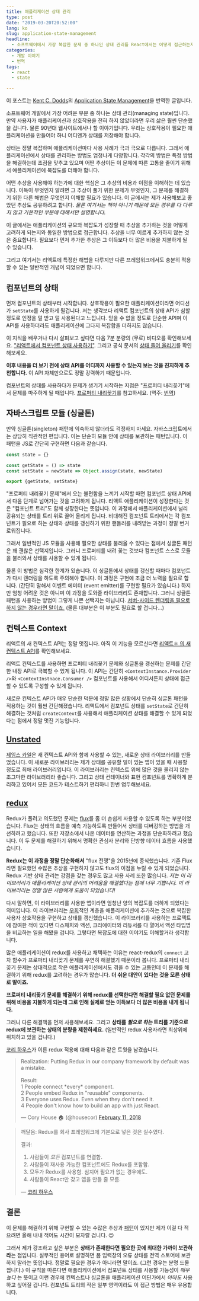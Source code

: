 ```yaml
---
title: 애플리케이션 상태 관리
type: post
date: "2019-03-20T20:52:00"
lang: ko
slug: application-state-management
headline:
  - 소프트웨어에서 가장 복잡한 문제 중 하나인 상태 관리를 React에서는 어떻게 접근하는지 알아봅니다
categories:
  - 개발 이야기
  - 번역
tags:
  - react
  - state

---
```


<div class="translation-note">

이 포스트는 [Kent C. Dodds](https://twitter.com/kentcdodds)의 [Application State Management](https://kentcdodds.com/blog/application-state-management)을 번역한 글입니다.

</div>

소프트웨어 개발에서 가장 어려운 부분 중 하나는 상태 관리(managing state)입니다. 만약 사용자가 애플리케이션과 상호작용을 전혀 하지 않았더라면 우리 삶은 훨씬 단순했을 겁니다. 물론 90년대 웹사이트에서나 할 이야기입니다. 우리는 상호작용이 필요한 애플리케이션을 만들어야 하니 어디엔가 상태를 저장해야 합니다.

상태는 정말 복잡하며 애플리케이션마다 사용 사례가 극과 극으로 다릅니다. 그래서 애플리케이션에서 상태를 관리하는 방법도 엄청나게 다양합니다. 각각의 방법은 특정 방법을 해결하는데 초점을 맞추고 있으며 어떤 추상이든 이 문제에 따른 고통을 줄이기 위해서 애플리케이션에 복잡도를 더해야 합니다.

어떤 추상을 사용해야 하는가에 대한 핵심은 그 추상의 비용과 이점을 이해하는 데 있습니다. 이득이 무엇인지 알려면 그 추상이 풀기 위한 문제가 무엇인지, 그 문제를 해결하기 위한 다른 해법은 무엇인지 이해할 필요가 있습니다. 이 글에서는 제가 사용해보고 좋았던 추상도 공유하려고 합니다. _물론 여기서는 책이 아니기 때문에 모든 경우를 다 다루지 않고 기본적인 부분에 대해서만 설명합니다._

이 글에서는 애플리케이션의 규모와 복잡도가 성장할 때 추상을 추가하는 것을 어떻게 고려하게 되는지와 동일한 방법으로 접근합니다. 추상을 너무 이르게 추가하지 않는 것은 중요합니다. 필요보다 먼저 추가한 추상은 그 이득보다 더 많은 비용을 지불하게 될 수 있습니다.

그리고 여기서는 리액트에 특정한 해법을 다루지만 다른 프레임워크에서도 충분히 적용할 수 있는 일반적인 개념이 되었으면 합니다.

## 컴포넌트의 상태

먼저 컴포넌트의 상태부터 시작합니다. 상호작용이 필요한 애플리케이션이라면 어디선가 `setState`를 사용하게 될겁니다. 저는 생각보다 리액트 컴포넌트의 상태 API가 심할 정도로 인정을 덜 받고 덜 사용된다고 느낍니다. 믿을 수 없을 정도로 단순한 API며 이 API를 사용하더라도 애플리케이션에 그다지 복잡함을 더하지도 않습니다.

이 지식을 배우거나 다시 살펴보고 싶다면 다음 7분 분량의 (무료) 비디오를 확인해보세요. ["리액트에서 컴포넌트 상태 사용하기"](https://egghead.io/lessons/react-use-component-state-with-react). 그리고 공식 문서의 [상태 들어 올리기](https://reactjs.org/docs/lifting-state-up.html#lifting-state-up)를 확인해보세요.

**이후 내용을 더 보기 전에 상태 API를 어디까지 사용할 수 있는지 보는 것을 진지하게 추천합니다.** 이 API 자체만으로도 정말 강력하기 때문입니다.

컴포넌트의 상태를 사용하다가 문제가 생기기 시작하는 지점은 "프로퍼티 내리꽂기"에서 문제를 마주하게 될 때입니다. [프로퍼티 내리꽂기](https://blog.kentcdodds.com/prop-drilling-bb62e02cb691)를 참고하세요. (역주: [번역](https://edykim.com/ko/post/prop-drilling/))

## 자바스크립트 모듈 (싱글톤)

만약 싱글톤(singleton) 패턴에 익숙하지 않더라도 걱정하지 마세요. 자바스크립트에서는 상당히 직관적인 편입니다. 이는 단순히 모듈 안에 상태를 보관하는 패턴입니다. 이 패턴을 JS로 간단히 구현하면 다음과 같습니다.

```js
const state = {}

const getState = () => state
const setState = newState => Object.assign(state, newState)

export {getState, setState}
```

"프로퍼티 내리꽂기 문제"에서 오는 불편함을 느끼기 시작할 때면 컴포넌트 상태 API에서 다음 단계로 넘어가는 것을 고려하게 됩니다. 리액트 애플리케이션이 성장한다는 것은 "컴포넌트 트리"도 함께 성장한다는 뜻입니다. 이 과정에서 애플리케이션에서 널리 공유되는 상태를 트리 위로 끌어 올리게 됩니다. 비대해진 컴포넌트 트리에서는 각 컴포넌트가 필요로 하는 상태와 상태를 갱신하기 위한 핸들러를 내려받는 과정이 정말 번거로워집니다.

그래서 일반적인 JS 모듈을 사용해 필요한 상태를 불러올 수 있다는 점에서 싱글톤 패턴은 꽤 괜찮은 선택지입니다. 그러니 프로퍼티를 내려 꽂는 것보다 컴포넌트 스스로 모듈을 불러와서 상태를 사용할 수 있게 됩니다.

물론 이 방법은 심각한 한계가 있습니다. 이 싱글톤에서 상태를 갱신할 때마다 컴포넌트가 다시 렌더링을 하도록 주의해야 합니다. 이 과정은 구현에 조금 더 노력을 필요로 합니다. (간단히 말해서 이벤트 에미터 (event emitter)를 구현할 필요가 있습니다.) 하지만 엄청 어려운 것은 아니며 이 과정을 도와줄 라이브러리도 존재합니다. 그러니 싱글톤 패턴을 사용하는 방법이 그렇게 나쁜 선택지는 아닙니다. [서버-사이드 렌더링을 필요로 하지 않는 경우라면 말이죠.](https://stackoverflow.com/a/40974748/971592) (물론 대부분은 이 부분도 필요로 할 겁니다...)

## 컨텍스트 Context

리액트의 새 컨텍스트 API는 정말 멋집니다. 아직 이 기능을 모르신다면 [리액트⚛️ 의 새 컨텍스트 API](https://medium.com/dailyjs/reacts-%EF%B8%8F-new-context-api-70c9fe01596b)를 확인해보세요.

리액트 컨텍스트를 사용하면 프로퍼티 내리꽂기 문제와 싱글톤을 갱신하는 문제를 간단한 내장 API로 극복할 수 있게 됩니다. 이 API는 간단히 `<ContextInstance.Provider />`와 `<ContextInstnace.Consumer />` 컴포넌트를 사용해서 어디서든지 상태에 접근할 수 있도록 구성할 수 있게 됩니다.

새로운 컨텍스트 API가 매우 단순한 덕분에 정말 많은 상황에서 단순히 싱글톤 패턴을 적용하는 것이 훨씬 간단해졌습니다. 리액트에서 컴포넌트 상태를 `setState`로 간단히 해결하는 것처럼 `createContext`를 사용해서 애플리케이션 상태를 해결할 수 있게 되었다는 점에서 정말 멋진 기능입니다.

## [Unstated](https://github.com/jamiebuilds/unstated)

[제임스 카일](https://medium.com/u/cc2eaf4f2cd2)은 새 컨텍스트 API와 함께 사용할 수 있는, 새로운 상태 라이브러리를 만들었습니다. 이 새로운 라이브러리는 제가 상태를 공유할 일이 있는 앱이 있을 때 사용할 정도로 최애 라이브러리입니다. 이 라이브러리는 컨텍스트 위에 많은 것을 올리지 않는 조그마한 라이브러리라 좋습니다. 그리고 상태 컨테이너와 표현 컴포넌트를 명확하게 분리하고 있어서 모든 코드가 테스트하기 편리하니 한번 염두해보세요.

## [redux](https://redux.js.org/)

Redux가 풀려고 의도했던 문제는 [flux](https://facebook.github.io/flux)를 좀 더 손쉽게 사용할 수 있도록 하는 부분이었습니다. Flux는 상태의 흐름을 예측 가능하도록 만들어서 상태를 디버깅하는 방법을 개선하려고 했습니다. 또한 저장소에서 나온 데이터를 연산하는 과정을 단순화하려고 했습니다. 이 두 문제를 해결하기 위해서 명확한 관심사 분리와 단방향 데이터 흐름을 사용했습니다.

**Redux는 이 과정을 정말 단순화해서** "flux 전쟁"을 2015년에 종식했습니다. 기존 Flux라면 필요했던 수많은 추상을 구현하지 않고도 flux의 이점을 누릴 수 있게 되었습니다. Redux 기반 상태 관리는 강점을 갖는 경우도 많고 사용 사례 또한 많습니다. _저는 이 라이브러리가 애플리케이션 상태 관리의 어려움을 해결했다는 점에 너무 기쁩니다. 이 라이브러리는 정말 많은 사람에게 도움이 되었습니다!_

다시 말하면, 이 라이브러리를 사용한 앱이라면 엄청난 양의 복잡도를 더하게 되었다는 의미입니다. 이 라이브러리는 [우회](https://en.wikipedia.org/wiki/Indirection)적인 계층을 애플리케이션에 추가하는 것으로 복잡한 사용자 상호작용을 구현하고 상태를 갱신했습니다. 이 라이브러리를 사용하는 프로젝트에 참여한 적이 있다면 디스패치와 액션, 크리에이터와 리듀서를 다 열어서 액션 타입명을 비교하는 일을 해봤을 겁니다. 그렇다면 복잡도에 대한 이야기도 이해할거라 생각합니다.

많은 애플리케이션이 redux를 사용하고 채택하는 이유는 react-redux의 `connect` 고차 함수가 프로퍼티 내리꽂기 문제를 우연히 해결했기 때문이라 봅니다. 프로퍼티 내리꽂기 문제는 상대적으로 작은 애플리케이션에서도 겪을 수 있는 고통인데 이 문제를 해결하기 위해 redux를 고려하는 경우가 많습니다. **더 쉬운 대안이 있다는 것을 모른 상태로 말이죠.**

**프로퍼티 내리꽂기 문제를 해결하기 위해 redux를 선택한다면 해결할 필요 없던 문제를 위해 비용을 지불하게 되는데 그로 인해 실제로 얻는 이득보다 더 많은 비용을 내게 됩니다.**

그러니 다른 해결책을 먼저 사용해보세요. 그리고 **상태를 _필요로 하는_ 트리를 기준으로 redux에 보관하는 상태의 분량을 제한하세요.** (일반적인 redux 사용자라면 최상위에 위치하고 있을 겁니다.)

[코리 하우스](https://medium.com/u/e986f7cdb458)가 이른 redux 적용에 대해 다음과 같은 트윗을 남겼습니다.

<blockquote class="twitter-tweet"><p lang="en" dir="ltr">Realization: Putting Redux in our company framework by default was a mistake.<br><br>Result:<br>1 People connect *every* component.<br>2 People embed Redux in &quot;reusable&quot; components.<br>3 Everyone uses Redux. Even when they don&#39;t need it.<br>4 People don&#39;t know how to build an app with just React.</p>&mdash; Cory House 🏠 (@housecor) <a href="https://twitter.com/housecor/status/962754389533429760?ref_src=twsrc%5Etfw">February 11, 2018</a></blockquote>

> 깨달음: Redux를 회사 프레임워크에 기본으로 넣은 것은 실수였다.
>
> 결과:
> 1. 사람들이 *모든* 컴포넌트를 연결함.
> 2. 사람들이 재사용 가능한 컴포넌트에도 Redux를 포함함.
> 3. 모두가 Redux를 사용함. 심지어 필요가 없는 경우에도.
> 4. 사람들이 React만 갖고 앱을 만들 줄 모름.
>
> — [코리 하우스](https://twitter.com/housecor/status/962754389533429760?ref_src=twsrc%5Etfw)

## 결론

이 문제를 해결하기 위해 구현할 수 있는 수많은 추상과 [패턴](http://kcd.im/advanced-react)이 있지만 제가 이걸 다 적으려면 올해 내내 적어도 시간이 모자랄 겁니다. 😉

그래서 제가 강조하고 싶은 부분은 **상태가 존재한다면 필요한 곳에 최대한 가까이 보관하라**는 점입니다. 실무적인 용어로 설명하면 폼 입력창의 오류 상태를 전역 스토어에 보관하지 말라는 뜻입니다. 정말로 필요한 경우가 아니라면 말이죠. (그런 경우는 분명 드물껍니다.) 이 규칙을 따른다면 애플리케이션에서 컴포넌트 상태를 사용할 가능성이 _매우 높다_ 는 뜻이고 이런 경우에 컨텍스트나 싱글톤을 애플리케이션 어딘가에서 _아마도_ 사용하고 싶어질 겁니다. 컴포넌트 트리의 작은 일부 영역이라도 이 접근 방법은 매우 유용합니다.
